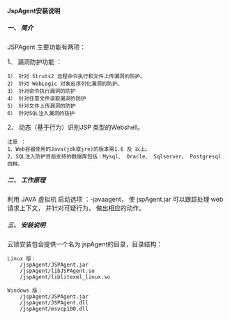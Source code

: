 #### JspAgent安装说明

##### 一、 简介

JSPAgent 主要功能有两项：

1、 漏洞防护功能 ：

```
1） 针对 Struts2 远程命令执行和文件上传漏洞的防护。
2） 针对 WebLogic 对象反序列化漏洞的防护。
3） 针对命令执行漏洞的防护
4） 针对任意文件读取漏洞的防护
5） 针对文件上传漏洞的防护
6） 针对SQL注入漏洞的防护
```

2、 动态（基于行为）识别JSP 类型的Webshell。

```
注意 ： 
1、Web容器使用的Java(jdk或jre)的版本需1.6 及 以上。
2、SQL注入防护目前支持的数据库包括：Mysql、 Oracle、 Sqlserver、 Postgresql 四种。
```
##### 二、 工作原理
利用 JAVA 虚拟机 启动选项 ：-javaagent， 使 jspAgent.jar 可以跟踪处理 web 请求上下文， 并针对可疑行为， 做出相应的动作。
##### 三、 安装说明
云锁安装包会提供一个名为 jspAgent的目录，目录结构：
	
    Linux 版：
        /jspAgent/JSPAgent.jar
        /jspAgent/libJSPAgent.so
        /jspAgent/liblitexml_linux.so
    Windows 版：
        /jspAgent/JSPAgent.jar
        /jspAgent/JSPAgent.dll
        /jspAgent/msvcp100.dll


